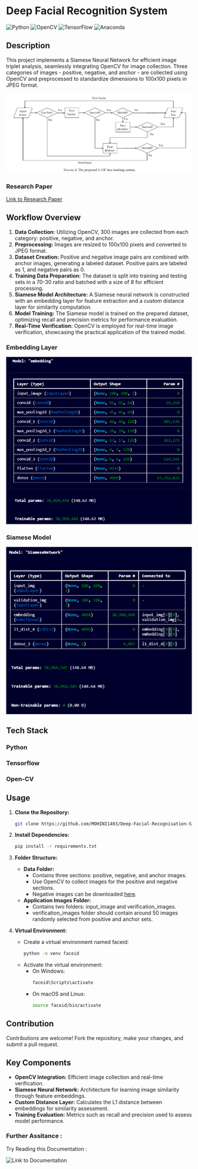 
# Deep Facial Recognition System
![Python](https://img.shields.io/badge/python-3670A0?style=flat&logo=python&logoColor=ffdd54) ![OpenCV](https://img.shields.io/badge/opencv-%23white.svg?style=flat&logo=opencv&logoColor=white)  ![TensorFlow](https://img.shields.io/badge/TensorFlow-%23FF6F00.svg?style=flat&logo=TensorFlow&logoColor=white) ![Anaconda](https://img.shields.io/badge/Anaconda-%2344A833.svg?style=flat&logo=anaconda&logoColor=white)
## Description
This project implements a Siamese Neural Network for efficient image triplet analysis, seamlessly integrating OpenCV for image collection. Three categories of images - positive, negative, and anchor - are collected using OpenCV and preprocessed to standardize dimensions to 100x100 pixels in JPEG format.

![Flow Chart](https://github.com/MOHINI1403/Deep-Facial-Recognisation-System/blob/main/collection_images/flow-chart-C-of.png)

### Research Paper
[Link to Research Paper](https://github.com/MOHINI1403/Deep-Facial-Recognisation-System/blob/main/Siamese_Neural_Network.pdf)

## Workflow Overview

1. **Data Collection:** Utilizing OpenCV, 300 images are collected from each category: positive, negative, and anchor.
2. **Preprocessing:** Images are resized to 100x100 pixels and converted to JPEG format.
3. **Dataset Creation:** Positive and negative image pairs are combined with anchor images, generating a labeled dataset. Positive pairs are labeled as 1, and negative pairs as 0.
4. **Training Data Preparation:** The dataset is split into training and testing sets in a 70-30 ratio and batched with a size of 8 for efficient processing.
5. **Siamese Model Architecture:** A Siamese neural network is constructed with an embedding layer for feature extraction and a custom distance layer for similarity computation.
6. **Model Training:** The Siamese model is trained on the prepared dataset, optimizing recall and precision metrics for performance evaluation.
7. **Real-Time Verification:** OpenCV is employed for real-time image verification, showcasing the practical application of the trained model.

### Embedding Layer
![Embedding Layer](https://github.com/MOHINI1403/Deep-Facial-Recognisation-System/blob/main/collection_images/embedding_layer.png)

### Siamese Model
![Siamese Model](https://github.com/MOHINI1403/Deep-Facial-Recognisation-System/blob/main/collection_images/siamese_model.png)

## Tech Stack
### Python
### Tensorflow
### Open-CV

## Usage
1. **Clone the Repository:**
   ```bash
   git clone https://github.com/MOHINI1403/Deep-Facial-Recognisation-System.git
   ```

2. **Install Dependencies:**
   ```bash
   pip install -r requirements.txt
   ```

3. **Folder Structure:**
   - **Data Folder:**
     - Contains three sections: positive, negative, and anchor images.
     - Use OpenCV to collect images for the positive and negative sections.
     - Negative images can be downloaded [here](insert_link_to_download_negative_images).
   - **Application Images Folder:**
     - Contains two folders: input_image and verification_images.
     - verification_images folder should contain around 50 images randomly selected from positive and anchor sets.

4. **Virtual Environment:**
   - Create a virtual environment named faceid:
     ```bash
     python -m venv faceid
     ```
   - Activate the virtual environment:
     - On Windows:
       ```bash
       faceid\Scripts\activate
       ```
     - On macOS and Linux:
       ```bash
       source faceid/bin/activate
       ```

## Contribution
Contributions are welcome! Fork the repository, make your changes, and submit a pull request.

## Key Components
- **OpenCV Integration:** Efficient image collection and real-time verification.
- **Siamese Neural Network:** Architecture for learning image similarity through feature embeddings.
- **Custom Distance Layer:** Calculates the L1 distance between embeddings for similarity assessment.
- **Training Evaluation:** Metrics such as recall and precision used to assess model performance.

### Further Assitance :
Try Reading this Documentation :

![Link to Documentation](upnote://x-callback-url/openNote?noteId=f1067937-438c-48db-8357-6021a6ce8323)
